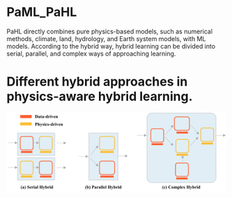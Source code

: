 # PaML_PaHL
PaHL directly combines pure physics-based models, such as numerical methods, climate, land, hydrology, and Earth system models, with ML models. According to the hybrid way, hybrid learning can be divided into serial, parallel, and complex ways of approaching learning. 
# Different hybrid approaches in physics-aware hybrid learning.
![image](https://github.com/HydroPML/PaML_PaHL/blob/main/fig1.png)
